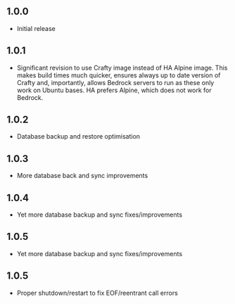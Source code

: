 ## 1.0.0

- Initial release

## 1.0.1

- Significant revision to use Crafty image instead of HA Alpine image. This makes build times much quicker, ensures always up to date version of Crafty and, importantly, allows Bedrock servers to run as these only work on Ubuntu bases. HA prefers Alpine, which does not work for Bedrock.

## 1.0.2

- Database backup and restore optimisation

## 1.0.3

- More database back and sync improvements

## 1.0.4

- Yet more database backup and sync fixes/improvements

## 1.0.5

- Yet more database backup and sync fixes/improvements

## 1.0.5

- Proper shutdown/restart to fix EOF/reentrant call errors
